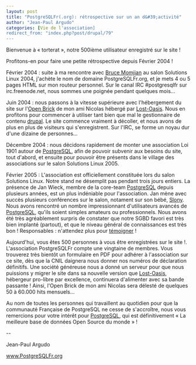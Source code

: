 ```yaml
---
layout: post
title: "PostgreSQLFr(.org): rétrospective sur un an d&#39;activité"
author: "Jean-Paul Argudo"
categories: [Vie de l'association]
redirect_from: "index.php?post/drupal/79"
---
```



<p></p>

<!--more-->


<p>Bienvenue à «&nbsp;torterat&nbsp;», notre 500ième utilisateur enregistré sur le site&nbsp;!</p>

<p>Profitons-en pour faire une petite rétrospective depuis Février 2004&nbsp;!</p>

<p>Février 2004&nbsp;: suite à ma rencontre avec <a href="http://candle.pha.pa.us/" target="_blank">Bruce Momjian</a> au salon Solutions Linux 2004, j'achète le nom de domaine PostgreSQLFr.org, et je mets 4 ou 5 pages HTML sur mon routeur personnel. Sur le canal IRC #postgresqlfr sur irc.freenode.net, nous sommes une poignée pendant quelques mois...</p>

<p>Juin 2004&nbsp;: nous passons à la vitesse supérieure avec l'hébergement du site sur l'<a href="http://openbrick.org/" target="blank_">Open Brick</a> de mon ami Nicolas hébergé par <a href="http://www.lost-oasis.fr" target="_blank">Lost-Oasis</a>. Nous en profitons pour commencer à utiliser tant bien que mal le gestionnaire de contenu <a href="http://www.drupal.org" target="_blank">drupal</a>. Le site commence vraiment à décoller, et nous avons de plus en plus de visiteurs qui s'enregistrent. Sur l'IRC, se forme un noyau dur d'une dizaine de personnes...</p>

<p>Décembre 2004&nbsp;: nous décidons rapidement de monter une association Loi 1901 autour de <a href="http://www.postgresql.org" target="_blank">PostgreSQL</a>, afin de pouvoir subvenir aux besoins du site, tout d'abord, et ensuite pour pouvoir être présents dans le village des associations sur le salon Solutions Linux 2005.</p>

<p>Février 2005&nbsp;: L'association est officiellement constituée lors du salon Solutions Linux. Notre stand ne désemplit pas pendant trois jours entiers. La présence de Jan Wieck, membre de la core-team <a href="http://www.postgresql.org" target="_blank">PostgreSQL</a> depuis plusieurs années, est un plus indéniable pour l'association. Jan mène avec succès plusieurs conférences sur le salon, notament sur son bébé, <a href="http://gborg.postgresql.org/project/slony1/projdisplay.php" target="_blank">Slony</a>. Nous avons rencontré un nombre impressionnant d'utilisateurs avancés de <a href="http://www.postgresql.org" target="_blank">PostgreSQL</a>, qu'ils soient simples amateurs ou professionnels. Nous avons été très agréablement surpris de constater que notre SGBD favori est très bien implanté (partout), et que le niveau général de connaissances est très bon&nbsp;! Responsables&nbsp;: n'attendez plus pour <a href="http://www.postgresqlfr.org/drupal/?q=node/view/63" target="_blank">témoigner</a>&nbsp;!</p>

<p>Aujourd'hui, vous êtes 500 personnes à vous être enregistrées sur le site&nbsp;!. L'association PostgreSQLFr compte une vingtaine de membres. Vous trouverez très bientôt un formulaire en PDF pour adhérer à l'association sur ce site, dès que la CNIL daignera nous donner nos numéros de déclaration définitifs. Une société généreuse nous a donné un serveur pour que nous puissions y migrer le site dans sa nouvelle version que <a href="http://www.lost-oasis.fr" target="_blank">Lost-Oasis</a>, hébergeur pro-libre par excellence, continuera d'alimenter avec sa bande passante&nbsp;! Ainsi, l'Open Brick de mon ami Nicolas sera délesté de quelques 50 à 60.000 hits mensuels...</p>

<p>Au nom de toutes les personnes qui travaillent au quotidien pour que la communauté Française de PostgreSQL ne cesse de s'accroître, nous vous remercions pour votre intérêt pour <a href="http://www.postgresql.org" target="_blank">PostgreSQL</a>, qui est définitivement «&nbsp;La meilleure base de données Open Source du monde&nbsp;»&nbsp;!

</p>

<p>

-- <br />

Jean-Paul Argudo<br />

www.PostgreSQLFr.org</p>
